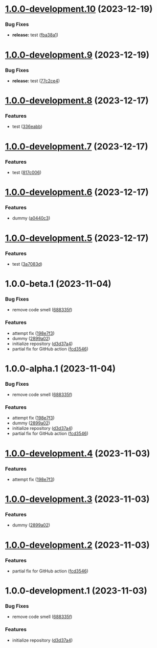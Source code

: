# [1.0.0-development.10](https://github.com/ikari-engine/last-test/compare/v1.0.0-development.9...v1.0.0-development.10) (2023-12-19)

### Bug Fixes

- **release:** test ([fba38a1](https://github.com/ikari-engine/last-test/commit/fba38a161d098c23114f407a5e9b58fb89fdf7ce))

# [1.0.0-development.9](https://github.com/ikari-engine/last-test/compare/v1.0.0-development.8...v1.0.0-development.9) (2023-12-19)

### Bug Fixes

- **release:** test ([77c2ce4](https://github.com/ikari-engine/last-test/commit/77c2ce486804195b15f6593c525c86bcd72e012d))

# [1.0.0-development.8](https://github.com/ikari-engine/last-test/compare/v1.0.0-development.7...v1.0.0-development.8) (2023-12-17)

### Features

- test ([336eabb](https://github.com/ikari-engine/last-test/commit/336eabb7a848a3afee5d016b5b8abf80a8c3bb49))

# [1.0.0-development.7](https://github.com/ikari-engine/last-test/compare/v1.0.0-development.6...v1.0.0-development.7) (2023-12-17)

### Features

- test ([817c006](https://github.com/ikari-engine/last-test/commit/817c00672ba2c7f50bfcbd2c18660dde02f76967))

# [1.0.0-development.6](https://github.com/ikari-engine/last-test/compare/v1.0.0-development.5...v1.0.0-development.6) (2023-12-17)

### Features

- dummy ([a0440c3](https://github.com/ikari-engine/last-test/commit/a0440c30017c50950888a80dc24c01801d159056))

# [1.0.0-development.5](https://github.com/ikari-engine/last-test/compare/v1.0.0-development.4...v1.0.0-development.5) (2023-12-17)

### Features

- test ([3a7083d](https://github.com/ikari-engine/last-test/commit/3a7083d6abecba09f3b5f63e8b99a7d1bdbf27bd))

# 1.0.0-beta.1 (2023-11-04)

### Bug Fixes

- remove code smell ([688335f](https://github.com/ikari-engine/last-test/commit/688335f60adbdb063677485a173ef68e6b8a0b17))

### Features

- attempt fix ([198e7f3](https://github.com/ikari-engine/last-test/commit/198e7f3b5bd11e3d5f0c71a4fd194bec4664b5bb))
- dummy ([2899a02](https://github.com/ikari-engine/last-test/commit/2899a02062dc8f056d53d4872a364c01bd4831e9))
- initialize repository ([d3d37a4](https://github.com/ikari-engine/last-test/commit/d3d37a48d3a37c698c05fd8cde49bc685dff546c))
- partial fix for GitHub action ([fcd3546](https://github.com/ikari-engine/last-test/commit/fcd354627d89d3e1845602e52f3a0381e032b513))

# 1.0.0-alpha.1 (2023-11-04)

### Bug Fixes

- remove code smell ([688335f](https://github.com/ikari-engine/last-test/commit/688335f60adbdb063677485a173ef68e6b8a0b17))

### Features

- attempt fix ([198e7f3](https://github.com/ikari-engine/last-test/commit/198e7f3b5bd11e3d5f0c71a4fd194bec4664b5bb))
- dummy ([2899a02](https://github.com/ikari-engine/last-test/commit/2899a02062dc8f056d53d4872a364c01bd4831e9))
- initialize repository ([d3d37a4](https://github.com/ikari-engine/last-test/commit/d3d37a48d3a37c698c05fd8cde49bc685dff546c))
- partial fix for GitHub action ([fcd3546](https://github.com/ikari-engine/last-test/commit/fcd354627d89d3e1845602e52f3a0381e032b513))

# [1.0.0-development.4](https://github.com/ikari-engine/last-test/compare/v1.0.0-development.3...v1.0.0-development.4) (2023-11-03)

### Features

- attempt fix ([198e7f3](https://github.com/ikari-engine/last-test/commit/198e7f3b5bd11e3d5f0c71a4fd194bec4664b5bb))

# [1.0.0-development.3](https://github.com/ikari-engine/last-test/compare/v1.0.0-development.2...v1.0.0-development.3) (2023-11-03)

### Features

- dummy ([2899a02](https://github.com/ikari-engine/last-test/commit/2899a02062dc8f056d53d4872a364c01bd4831e9))

# [1.0.0-development.2](https://github.com/ikari-engine/last-test/compare/v1.0.0-development.1...v1.0.0-development.2) (2023-11-03)

### Features

- partial fix for GitHub action ([fcd3546](https://github.com/ikari-engine/last-test/commit/fcd354627d89d3e1845602e52f3a0381e032b513))

# 1.0.0-development.1 (2023-11-03)

### Bug Fixes

- remove code smell ([688335f](https://github.com/ikari-engine/last-test/commit/688335f60adbdb063677485a173ef68e6b8a0b17))

### Features

- initialize repository ([d3d37a4](https://github.com/ikari-engine/last-test/commit/d3d37a48d3a37c698c05fd8cde49bc685dff546c))
